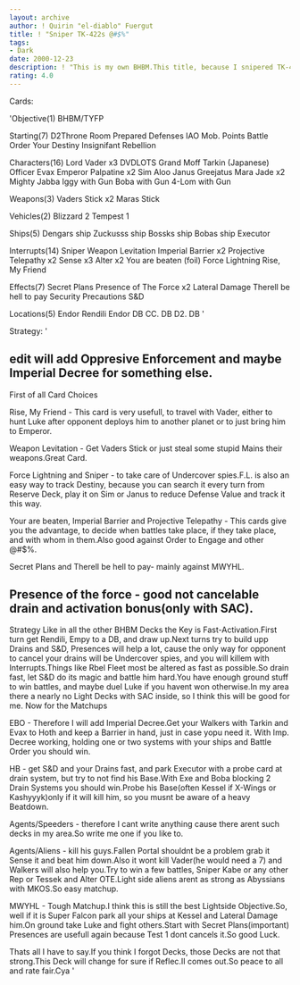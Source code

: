 ```yaml
---
layout: archive
author: ! Quirin "el-diablo" Fuergut
title: ! "Sniper TK-422s @#$%"
tags:
- Dark
date: 2000-12-23
description: ! "This is my own BHBM.This title, because I snipered TK-422 and Force Lightninged Boushh in my last game."
rating: 4.0
---
```

Cards: 

'Objective(1)
BHBM/TYFP

Starting(7)
D2Throne Room
Prepared Defenses
IAO
Mob. Points
Battle Order
Your Destiny
Insignifant Rebellion

Characters(16)
Lord Vader x3
DVDLOTS
Grand Moff Tarkin (Japanese)
Officer Evax
Emperor Palpatine x2
Sim Aloo
Janus Greejatus
Mara Jade x2
Mighty Jabba
Iggy with Gun
Boba with Gun
4-Lom with Gun

Weapons(3)
Vaders Stick x2
Maras Stick

Vehicles(2)
Blizzard 2
Tempest 1

Ships(5)
Dengars ship
Zuckusss ship
Bossks ship
Bobas ship
Executor

Interrupts(14)
Sniper
Weapon Levitation
Imperial Barrier x2
Projective Telepathy x2
Sense x3
Alter x2
You are beaten (foil)
Force Lightning
Rise, My Friend

Effects(7)
Secret Plans
Presence of The Force x2
Lateral Damage
Therell be hell to pay
Security Precautions
S&D

Locations(5)
Endor
Rendili
Endor DB
CC. DB
D2. DB '

Strategy: '

edit will add Oppresive Enforcement and maybe Imperial Decree for something else.
--------------------------------------------------
First of all Card Choices

Rise, My Friend - This card is very usefull, to travel with Vader, either to hunt Luke after opponent deploys him to another planet or to just bring him to Emperor.

Weapon Levitation - Get Vaders Stick or just steal some stupid Mains their weapons.Great Card.

Force Lightning and Sniper - to take care of Undercover spies.F.L. is also an easy way to track Destiny, because you can search it every turn from Reserve Deck, play it on Sim or Janus to reduce Defense Value and track it this way.

Your are beaten, Imperial Barrier and Projective Telepathy - This cards give you the advantage, to decide when battles take place, if they take place, and with whom in them.Also good against Order to Engage and other @#$%.

Secret Plans and Therell be hell to pay- mainly against MWYHL.

Presence of the force - good not cancelable drain and activation bonus(only with SAC).
--------------------------------------------------
Strategy
Like in all the other BHBM Decks the Key is Fast-Activation.First turn get Rendili, Empy to a DB, and draw up.Next  turns try to build upp Drains and S&D, Presences will help a lot, cause the only way for opponent to cancel your drains will be Undercover spies, and you will killem with Interrupts.Things like Rbel Fleet most be altered as fast as possible.So drain fast, let S&D do its magic and battle him hard.You have enough ground stuff to win battles, and maybe duel Luke if you havent won otherwise.In my area there a nearly no Light Decks with SAC inside, so I think this will be good for me.
Now for the Matchups

EBO - Therefore I will add Imperial Decree.Get your Walkers with Tarkin and Evax to Hoth and keep a Barrier in hand, just in case yopu need it.
With Imp. Decree working, holding one or two systems with your ships and Battle Order you should win.

HB - get S&D and your Drains fast, and park Executor with a probe card at drain system, but try to not find his Base.With Exe and Boba blocking 2 Drain Systems you should win.Probe his Base(often Kessel if X-Wings or Kashyyyk)only if it will kill him, so you musnt be aware of a heavy Beatdown.

Agents/Speeders - therefore I cant write anything cause there arent such decks in my area.So write me one if you like to.

Agents/Aliens - kill his guys.Fallen Portal shouldnt be a problem grab it Sense it and beat him down.Also it wont kill Vader(he would need a 7) and Walkers will also help you.Try to win a few battles, Sniper Kabe or any other Rep or Tessek and Alter OTE.Light side aliens arent as strong as Abyssians with MKOS.So easy matchup.

MWYHL - Tough Matchup.I think this is still the best Lightside Objective.So, well if it is Super Falcon park all your ships at Kessel and Lateral Damage him.On ground take Luke and fight others.Start with Secret Plans(important)
Presences are usefull again because Test 1 dont cancels it.So good Luck.

Thats all I have to say.If you think I forgot Decks, those Decks are not that strong.This Deck will change for sure if Reflec.II comes out.So peace to all and rate fair.Cya '